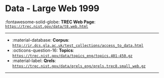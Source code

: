 # Data - Large Web 1999 

:fontawesome-solid-globe: **TREC Web Page**: [`https://trec.nist.gov/data/t8.web.html`](https://trec.nist.gov/data/t8.web.html)

---

- :material-database: **Corpus**: [`http://ir.dcs.gla.ac.uk/test_collections/access_to_data.html`](http://ir.dcs.gla.ac.uk/test_collections/access_to_data.html)
- :octicons-question-16: **Topics**: [`https://trec.nist.gov/data/topics_eng/topics.401-450.gz`](https://trec.nist.gov/data/topics_eng/topics.401-450.gz)
- :material-label: **Qrels**: [`https://trec.nist.gov/data/qrels_eng/qrels.trec8.small_web.gz`](https://trec.nist.gov/data/qrels_eng/qrels.trec8.small_web.gz)


---

